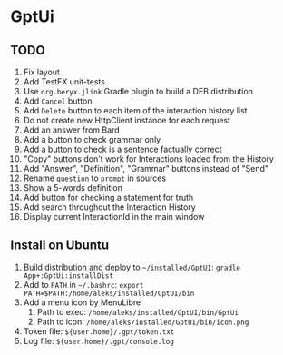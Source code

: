 # GptUi

## TODO

1. Fix layout
2. Add TestFX unit-tests
3. Use `org.beryx.jlink` Gradle plugin to build a DEB distribution
4. Add `Cancel` button
5. Add `Delete` button to each item of the interaction history list
6. Do not create new HttpClient instance for each request
7. Add an answer from Bard
8. Add a button to check grammar only
9. Add a button to check is a sentence factually correct
10. "Copy" buttons don't work for Interactions loaded from the History
11. Add "Answer", "Definition", "Grammar" buttons instead of "Send"
12. Rename `question` to `prompt` in sources
13. Show a 5-words definition
14. Add button for checking a statement for truth
15. Add search throughout the Interaction History
16. Display current InteractionId in the main window

## Install on Ubuntu

1. Build distribution and deploy to `~/installed/GptUI`: `gradle App+:GptUi:installDist`
2. Add to `PATH` in `~/.bashrc`: `export PATH=$PATH:/home/aleks/installed/GptUI/bin`
3. Add a menu icon by MenuLibre
    1. Path to exec: `/home/aleks/installed/GptUI/bin/GptUi`
    2. Path to icon: `/home/aleks/installed/GptUI/bin/icon.png`
4. Token file: `${user.home}/.gpt/token.txt`
5. Log file: `${user.home}/.gpt/console.log`
